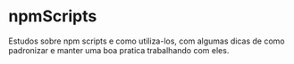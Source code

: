 # npmScripts
Estudos sobre npm scripts e como utiliza-los, com algumas dicas de como padronizar e manter uma boa pratica trabalhando com eles.
